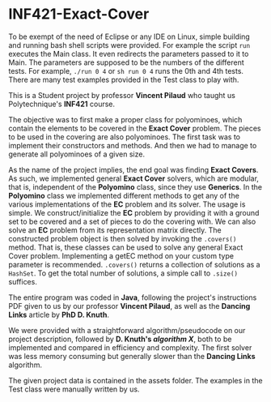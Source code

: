 # INF421-Exact-Cover
To be exempt of the need of Eclipse or any IDE on Linux,
simple building and running bash shell scripts were provided.
For example the script `run` executes the Main class.
It even redirects the parameters passed to it to Main.
The parameters are supposed to be the numbers of the different tests.
For example, `./run 0 4` or `sh run 0 4` runs the 0th and 4th tests.
There are many test examples provided in the Test class to play with.

This is a Student project by professor **Vincent Pilaud**
who taught us Polytechnique's **INF421** course.

The objective was to first make a proper class for polyominoes,
which contain the elements to be covered in the **Exact Cover** problem.
The pieces to be used in the covering are also polyominoes.
The first task was to implement their constructors and methods.
And then we had to manage to generate all polyominoes of a given size.

As the name of the project implies,
the end goal was finding **Exact Covers**.
As such, we implemented general **Exact Cover** solvers, which are modular,
that is, independent of the **Polyomino** class,
since they use **Generics**.
In the **Polyomino** class we implemented different methods to get any of
the various implementations of the **EC** problem and its solver.
The usage is simple.
We construct/initialize the **EC** problem by providing it with a ground set
to be covered and a set of pieces to do the covering with.
We can also solve an **EC** problem from its representation matrix directly.
The constructed problem object is then solved by invoking the
`.covers()` method.
That is, these classes can be used to solve any general Exact Cover problem.
Implementing a getEC method on your custom type parameter is recommended.
`.covers()` returns a collection of solutions as a `HashSet`.
To get the total number of solutions, a simple call to `.size()` suffices.

The entire program was coded in **Java**,
following the project's instructions PDF given to us by our professor
**Vincent Pilaud**,
as well as the **Dancing Links** article by **PhD D. Knuth**.

We were provided with a straightforward algorithm/pseudocode on our project
description, followed by **D. Knuth's *algorithm X***,
both to be implemented and compared in efficiency and complexity.
The first solver was less memory consuming but generally slower than the
**Dancing Links** algorithm.

The given project data is contained in the assets folder.
The examples in the Test class were manually written by us.
